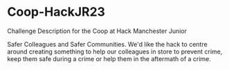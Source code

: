 # Coop-HackJR23
Challenge Description for the Coop at Hack Manchester Junior

Safer Colleagues and Safer Communities. We'd like the hack to centre around creating something to help our colleagues in store to prevent crime, keep them safe during a crime or help them in the aftermath of a crime.
